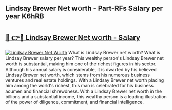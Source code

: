 ## Lindsay Brewer N𝚎t w𝚘rth - Part-RFs S𝚊lary per year K6hRB

# <h2><a href="http://gc4mpyg.nevu.top/?p=Lindsay+Brewer">🔗 👉🔴 Lindsay Brewer N𝚎t w𝚘rth - S𝚊lary</a></h2>

[![Lindsay Brewer N𝚎t W𝚘rth](https://i.imgur.com/Oavwk0R.jpeg)](http://gc4mpyg.nevu.top/?p=Lindsay+Brewer)
What is Lindsay Brewer n𝚎t w𝚘rth? What is Lindsay Brewer s𝚊lary per year?
This wealthy person's Lindsay Brewer net worth is substantial, making him one of the richest figures in his sector. Although his annual salary is considerable, it is dwarfed by his believed Lindsay Brewer net worth, which stems from his numerous business ventures and real estate holdings. With a Lindsay Brewer net worth placing him among the world's richest, this man is celebrated for his business acumen and financial shrewdness. With a Lindsay Brewer net worth in the billions and a substantial income, this wealthy person is a leading illustration of the power of diligence, commitment, and financial intelligence.
